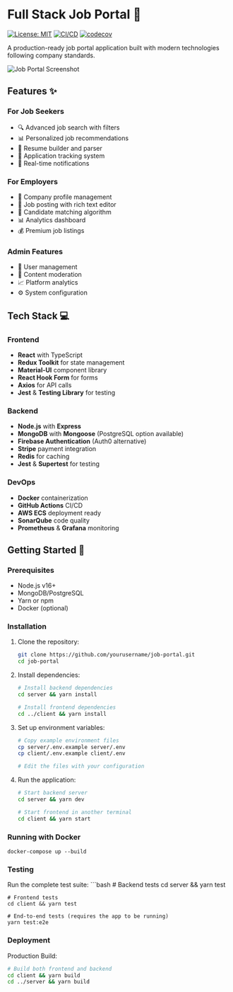 # Full Stack Job Portal 🚀

[![License: MIT](https://img.shields.io/badge/License-MIT-yellow.svg)](https://opensource.org/licenses/MIT)
[![CI/CD](https://github.com/yourusername/job-portal-faang/actions/workflows/main.yml/badge.svg)](https://github.com/yourusername/job-portal-faang/actions)
[![codecov](https://codecov.io/gh/yourusername/job-portal-faang/branch/main/graph/badge.svg)](https://codecov.io/gh/yourusername/job-portal-faang)

A production-ready job portal application built with modern technologies following company standards.

![Job Portal Screenshot](./screenshot.png)

## Features ✨

### For Job Seekers
- 🔍 Advanced job search with filters
- 📊 Personalized job recommendations
- 📝 Resume builder and parser
- 📅 Application tracking system
- 🔔 Real-time notifications

### For Employers
- 🏢 Company profile management
- 📌 Job posting with rich text editor
- 🎯 Candidate matching algorithm
- 📊 Analytics dashboard
- 💰 Premium job listings

### Admin Features
- 👥 User management
- 📝 Content moderation
- 📈 Platform analytics
- ⚙️ System configuration

## Tech Stack 💻

### Frontend
- **React** with TypeScript
- **Redux Toolkit** for state management
- **Material-UI** component library
- **React Hook Form** for forms
- **Axios** for API calls
- **Jest** & **Testing Library** for testing

### Backend
- **Node.js** with **Express**
- **MongoDB** with **Mongoose** (PostgreSQL option available)
- **Firebase Authentication** (Auth0 alternative)
- **Stripe** payment integration
- **Redis** for caching
- **Jest** & **Supertest** for testing

### DevOps
- **Docker** containerization
- **GitHub Actions** CI/CD
- **AWS ECS** deployment ready
- **SonarQube** code quality
- **Prometheus** & **Grafana** monitoring

## Getting Started 🏁

### Prerequisites
- Node.js v16+
- MongoDB/PostgreSQL
- Yarn or npm
- Docker (optional)

### Installation

1. Clone the repository:
   ```bash
   git clone https://github.com/yourusername/job-portal.git
   cd job-portal

2. Install dependencies:
   ```bash
   # Install backend dependencies
   cd server && yarn install

   # Install frontend dependencies
   cd ../client && yarn install

3. Set up environment variables:
   ```bash
   # Copy example environment files
   cp server/.env.example server/.env
   cp client/.env.example client/.env

   # Edit the files with your configuration

4. Run the application:   
   ```bash
   # Start backend server
   cd server && yarn dev

   # Start frontend in another terminal
   cd client && yarn start

### Running with Docker
    
    docker-compose up --build

### Testing
Run the complete test suite:
    ```bash
    # Backend tests
    cd server && yarn test

    # Frontend tests
    cd client && yarn test

    # End-to-end tests (requires the app to be running)
    yarn test:e2e

### Deployment
Production Build:
```bash
# Build both frontend and backend
cd client && yarn build
cd ../server && yarn build

